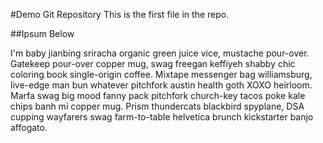 #Demo Git Repository
This is the first file in the repo.

##Ipsum Below

I'm baby jianbing sriracha organic green juice vice, mustache pour-over. Gatekeep pour-over copper mug, swag freegan keffiyeh shabby chic coloring book single-origin coffee. Mixtape messenger bag williamsburg, live-edge man bun whatever pitchfork austin health goth XOXO heirloom. Marfa swag big mood fanny pack pitchfork church-key tacos poke kale chips banh mi copper mug. Prism thundercats blackbird spyplane, DSA cupping wayfarers swag farm-to-table helvetica brunch kickstarter banjo affogato.